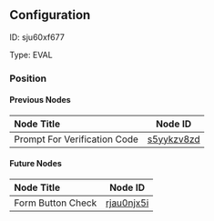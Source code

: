# 
## Configuration
ID:  sju60xf677

Type: EVAL 








### Position

#### Previous Nodes
| Node Title | Node ID |
| :------------- | ------------ |
| Prompt For Verification Code | [s5yykzv8zd](./s5yykzv8zd.md) | 
 
 #### Future Nodes
| Node Title | Node ID |
| :------------- | ------------ |
| Form Button Check |[rjau0njx5i](./rjau0njx5i.md) | 